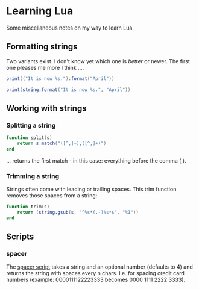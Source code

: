 # Learning Lua

Some miscellaneous notes on my way to learn Lua

## Formatting strings

Two variants exist. I don't know yet which one is *better* or newer. The first one pleases me more I think ....

```lua
print(("It is now %s."):format("April"))
```

```lua
print(string.format("It is now %s.", "April"))
```

## Working with strings

### Splitting a string

```lua
function split(s)
    return s:match("([^,]+),([^,]+)")
end
```

... returns the first match - in this case: everything before the comma (,).


### Trimming a string

Strings often come with leading or trailing spaces. This trim function removes those spaces from a string:

```lua
function trim(s)
    return (string.gsub(s, "^%s*(.-)%s*$", "%1"))
end
```


## Scripts

### spacer

The [spacer script](src/spacer.lua) takes a string and an optional number
(defaults to 4) and returns the string with spaces every n chars. I.e. for
spacing credit card numbers (example: 0000111122223333 becomes 0000 1111 2222 3333).
